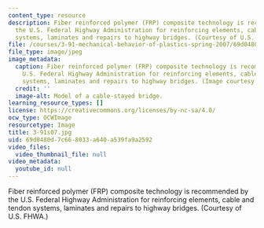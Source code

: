 ```yaml
---
content_type: resource
description: Fiber reinforced polymer (FRP) composite technology is recommended by
  the U.S. Federal Highway Administration for reinforcing elements, cable and tendon
  systems, laminates and repairs to highway bridges. (Courtesy of U.S. FHWA.)
file: /courses/3-91-mechanical-behavior-of-plastics-spring-2007/69d0480d7c668033a640a539fa9a2592_3-91s07.jpg
file_type: image/jpeg
image_metadata:
  caption: Fiber reinforced polymer (FRP) composite technology is recommended by the
    U.S. Federal Highway Administration for reinforcing elements, cable and tendon
    systems, laminates and repairs to highway bridges. (Image courtesy of [U.S. FHWA](http://www.fhwa.dot.gov/).)
  credit: ''
  image-alt: Model of a cable-stayed bridge.
learning_resource_types: []
license: https://creativecommons.org/licenses/by-nc-sa/4.0/
ocw_type: OCWImage
resourcetype: Image
title: 3-91s07.jpg
uid: 69d0480d-7c66-8033-a640-a539fa9a2592
video_files:
  video_thumbnail_file: null
video_metadata:
  youtube_id: null
---
```

Fiber reinforced polymer (FRP) composite technology is recommended by the U.S. Federal Highway Administration for reinforcing elements, cable and tendon systems, laminates and repairs to highway bridges. (Courtesy of U.S. FHWA.)
